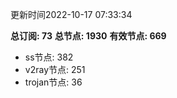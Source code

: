 更新时间2022-10-17 07:33:34

**总订阅: 73**
**总节点: 1930**
**有效节点: 669**
- ss节点: 382
- v2ray节点: 251
- trojan节点: 36
